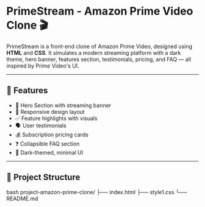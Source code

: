 # PrimeStream - Amazon Prime Video Clone 🎬

PrimeStream is a front-end clone of Amazon Prime Video, designed using **HTML** and **CSS**. It simulates a modern streaming platform with a dark theme, hero banner, features section, testimonials, pricing, and FAQ — all inspired by Prime Video's UI.

---

## 🌟 Features

- 🎥 Hero Section with streaming banner
- 📱 Responsive design layout
- ✅ Feature highlights with visuals
- 🗣️ User testimonials
- 💰 Subscription pricing cards
- ❓ Collapsible FAQ section
- 🎨 Dark-themed, minimal UI

---

## 📁 Project Structure

bash
project-amazon-prime-clone/
├── index.html
├── style1.css
└── README.md
